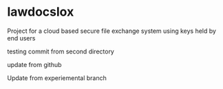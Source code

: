 lawdocslox
==========

Project for a cloud based secure file exchange system using keys held by end users

testing commit from second directory

update from github

Update from experiemental branch
